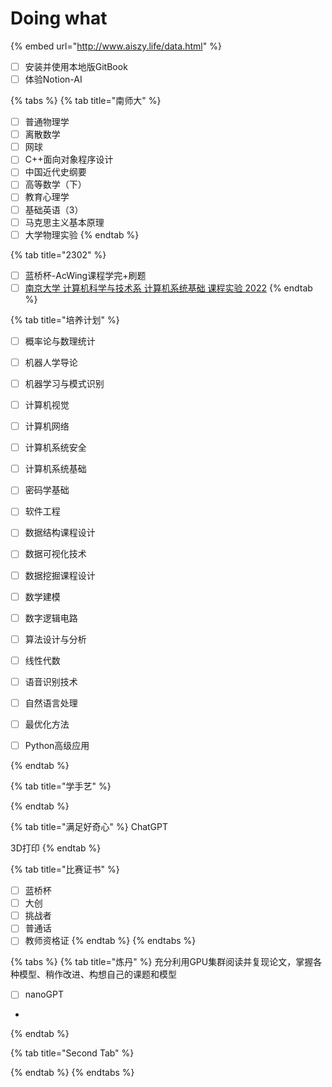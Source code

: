 # Doing what

{% embed url="http://www.aiszy.life/data.html" %}

* [ ] 安装并使用本地版GitBook
* [ ] 体验Notion-AI

{% tabs %}
{% tab title="南师大" %}
* [ ] 普通物理学
* [ ] 离散数学
* [ ] 网球
* [ ] C++面向对象程序设计
* [ ] 中国近代史纲要
* [ ] 高等数学（下）
* [ ] 教育心理学
* [ ] 基础英语（3）
* [ ] 马克思主义基本原理
* [ ] 大学物理实验
{% endtab %}

{% tab title="2302" %}
* [ ] 蓝桥杯-AcWing课程学完+刷题
* [ ] [南京大学 计算机科学与技术系 计算机系统基础 课程实验 2022](https://nju-projectn.github.io/ics-pa-gitbook/ics2022/index.html)
{% endtab %}

{% tab title="培养计划" %}
* [ ] 概率论与数理统计
* [ ] 机器人学导论
* [ ] 机器学习与模式识别
* [ ] 计算机视觉
* [ ] 计算机网络
* [ ] 计算机系统安全
* [ ] 计算机系统基础
* [ ] 密码学基础
* [ ] 软件工程
* [ ] 数据结构课程设计
* [ ] 数据可视化技术
* [ ] 数据挖掘课程设计
* [ ] 数学建模
* [ ] 数字逻辑电路
* [ ] 算法设计与分析
* [ ] 线性代数
* [ ] 语音识别技术
* [ ] 自然语言处理
* [ ] 最优化方法
* [ ] Python高级应用


{% endtab %}

{% tab title="学手艺" %}

{% endtab %}

{% tab title="满足好奇心" %}
ChatGPT

3D打印
{% endtab %}

{% tab title="比赛证书" %}
* [ ] 蓝桥杯
* [ ] 大创
* [ ] 挑战者
* [ ] 普通话
* [ ] 教师资格证
{% endtab %}
{% endtabs %}

{% tabs %}
{% tab title="炼丹" %}
充分利用GPU集群阅读并复现论文，掌握各种模型、稍作改进、构想自己的课题和模型

* [ ] nanoGPT
*
{% endtab %}

{% tab title="Second Tab" %}

{% endtab %}
{% endtabs %}
